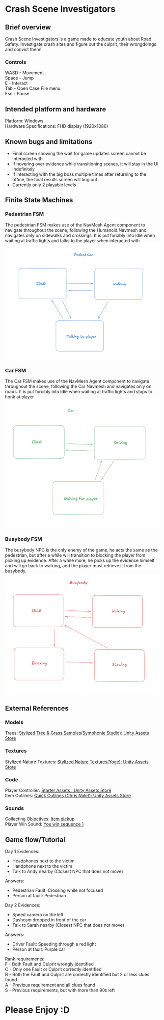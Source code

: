 # Crash Scene Investigators

## Brief overview
Crash Scene Investigators is a game made to educate youth about Road Safety. Investigate crash sites and figure out the culprit, their wrongdoings and convict them!
### Controls
WASD - Movement<br/>
Space - Jump<br/>
E - Interact<br/>
Tab - Open Case File menu<br/>
Esc - Pause <br/>

## Intended platform and hardware
Platform: Windows<br/>
Hardware Specifications: FHD display (1920x1080)<br/>

## Known bugs and limitations
- Final screen showing the wait for game updates screen cannot be interacted with
- If hovering over evidence while transitioning scenes, it will stay in the UI indefinitely
- If interacting with the big boss multiple times after returning to the office, the final results screen will bug out
- Currently only 2 playable levels

## Finite State Machines
### Pedestrian FSM
The pedestrian FSM makes use of the NavMesh Agent component to navigate throughout the scene, following the Humanoid Navmesh and navigates only on sidewalks and crossings. It is put forcibly into Idle when waiting at traffic lights and talks to the player when interacted with<br/>
![Pedestrian FSM](FSM1.png)
### Car FSM
The Car FSM makes use of the NavMesh Agent component to navigate throughout the scene, following the Car Navmesh and navigates only on roads. It is put forcibly into Idle when waiting at traffic lights and stops to honk at player<br/>
![Car FSM](FSM2.png)
### Busybody FSM
The busybody NPC is the only enemy of the game, he acts the same as the pedestrian, but after a while will transition to blocking the player from picking up evidence. After a while more, he picks up the evidence himself and will go back to walking, and the player must retrieve it from the busybody.<br/>
![Busybody FSM](FSM3.png)


## External References
### Models
Trees: [Stylized Tree & Grass Samples(Symphonie Studio): Unity Assets Store](https://assetstore.unity.com/packages/3d/vegetation/trees/stylized-tree-grass-samples-304714)<br/>
### Textures
Stylized Nature Textures: [Stylized Nature Textures(Yoge): Unity Assets Store](https://assetstore.unity.com/packages/2d/textures-materials/stylized-nature-textures-228680)<br/>
### Code
Player Controller: [Starter Assets : Unity Assets Store](https://assetstore.unity.com/packages/essentials/starter-assets-character-controllers-urp-267961?srsltid=AfmBOopwNbftk8lbgmCCX9WvvS_A8_Uv_wj1qGvzOyF7IJB54vSBqTKp)<br/>
Item Outlines: [Quick Outlines (Chris Nolet): Unity Assets Store](https://assetstore.unity.com/packages/tools/particles-effects/quick-outline-115488?aid=1101l9Bhe )<br/>
### Sounds
Collecting Objectives: [Item pickup](https://pixabay.com/sound-effects/item-pickup-37089/)<br/>
Player Win Sound: [You win sequence 1](https://pixabay.com/sound-effects/you-win-sequence-1-183948/)<br/>

## Game flow/Tutorial
Day 1
Evidences: 
- Headphones next to the victim
- Handphone next to the victim
- Talk to Andy nearby (Closest NPC that does not move)

Answers:
- Pedestrian Fault: Crossing while not focused
- Person at fault: Pedestrian

Day 2
Evidences: <br/>
- Speed camera on the left
- Dashcam dropped in front of the car
- Talk to Sarah nearby (Closest NPC that does not move)

Answers:
- Driver Fault: Speeding through a red light
- Person at fault: Purple car

Rank requirements:<br/>
F - Both Fault and Culprit wrongly identified <br/>
C - Only one Fault or Culprit correctly identified <br/>
B - Both the Fault and Culprit are correctly identified but 2 or less clues found<br/>
A - Previous requirement and all clues found<br/>
S - Previous requirements, but with more than 90s left<br/>

# Please Enjoy :D
